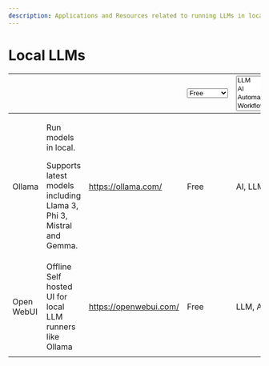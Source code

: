 ```yaml
---
description: Applications and Resources related to running LLMs in local (Mac in my case)
---
```


# Local LLMs

<table data-view="cards"><thead><tr><th></th><th></th><th data-type="content-ref"></th><th><select><option value="LKAwqTXnmtUA" label="Free" color="blue"></option><option value="BBzE1hSAZUMo" label="Paid" color="blue"></option><option value="wDH0Om7mwEE9" label="Freemium" color="blue"></option></select></th><th><select multiple><option value="bJkWyZdp5sIk" label="LLM" color="blue"></option><option value="4rd2l1xzcFKc" label="AI" color="blue"></option><option value="gHng6kCcLMua" label="Automation" color="blue"></option><option value="ADfZJqyhiVmZ" label="Workflow" color="blue"></option></select></th></tr></thead><tbody><tr><td>Ollama</td><td><p>Run models in local.</p><p>Supports latest models including Llama 3, Phi 3,  Mistral and Gemma.</p></td><td><a href="https://ollama.com/">https://ollama.com/</a></td><td><span data-option="LKAwqTXnmtUA">Free</span></td><td><span data-option="4rd2l1xzcFKc">AI, </span><span data-option="bJkWyZdp5sIk">LLM</span></td></tr><tr><td>Open WebUI</td><td>Offline Self hosted UI for local LLM runners like Ollama</td><td><a href="https://openwebui.com/">https://openwebui.com/</a></td><td><span data-option="LKAwqTXnmtUA">Free</span></td><td><span data-option="bJkWyZdp5sIk">LLM, </span><span data-option="4rd2l1xzcFKc">AI</span></td></tr><tr><td></td><td></td><td></td><td></td><td></td></tr></tbody></table>
